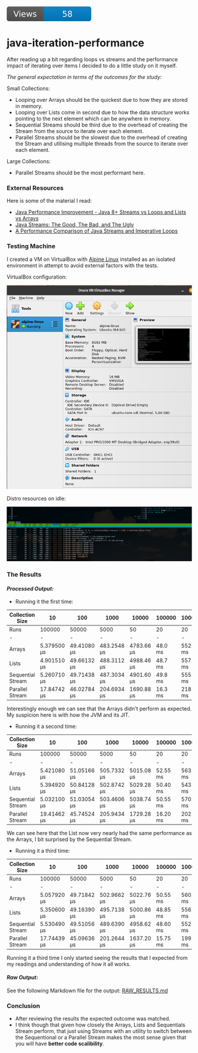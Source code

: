[![Image of github-profile-views-counter](https://github.com/coenraadhuman/github-profile-views-counter/blob/master/svg/749360667/badge.svg)](https://github.com/coenraadhuman/github-profile-views-counter/blob/master/readme/749360667/week.md)

# java-iteration-performance

After reading up a bit regarding loops vs streams and the performance impact of iterating over items I decided to do a little study on it myself.

_The general expectation in terms of the outcomes for the study:_

Small Collections:
- Looping over Arrays should be the quickest due to how they are stored in memory.
- Looping over Lists come in second due to how the data structure works pointing to the next element which can be anywhere in memory.
- Sequential Streams should be third due to the overhead of creating the Stream from the source to iterate over each element.
- Parallel Streams should be the slowest due to the overhead of creating the Stream and utilising multiple threads from the source to iterate over each element.

Large Collections:
- Parallel Streams should be the most performant here.

### External Resources

Here is some of the material I read:

- [Java Performance Improvement - Java 8+ Streams vs Loops and Lists vs Arrays](https://medium.com/levi-niners-crafts/java-performance-improvement-java-8-streams-vs-loops-and-lists-vs-arrays-e824136832d6)
- [Java Streams: The Good, The Bad, and The Ugly](https://medium.com/@harshgajjar7110/java-streams-the-good-the-bad-and-the-ugly-6f6b54526619)
- [A Performance Comparison of Java
Streams and Imperative Loops](https://www.diva-portal.org/smash/get/diva2:1783234/FULLTEXT01.pdf)

### Testing Machine

I created a VM on VirtualBox with [Alpine Linux](https://dl-cdn.alpinelinux.org/alpine/v3.19/releases/x86_64/alpine-standard-3.19.1-x86_64.iso) installed as an isolated environment in attempt to avoid external factors with the tests.

VirtualBox configuration:

![virtualbox](./.images/Screenshot%20from%202024-01-31%2015-48-39.png)

Distro resources on idle:

![htop](./.images/Screenshot%20from%202024-01-31%2015-41-10.png)

### The Results

#### _Processed Output:_

- Running it the first time:

| Collection Size   | 10          | 100         | 1000        | 10000      | 100000  | 1000000   | 10000000  |
|-------------------|-------------|-------------|-------------|------------|---------|-----------|-----------|
| Runs              | 100000      | 50000       | 5000        | 50         | 20      | 20        | 10        |
| -                 | -           | -           | -           | -          | -       | -         | -         |
| Arrays            | 5.379500 μs | 49.41080 μs | 483.2548 μs | 4783.66 μs | 48.0 ms | 552.55 ms | 5325.4 ms |
| Lists             | 4.901510 μs | 49.66132 μs | 488.3112 μs | 4988.46 μs | 48.7 ms | 557.00 ms | 5362.5 ms |
| Sequential Stream | 5.260710 μs | 49.71438 μs | 487.3034 μs | 4901.60 μs | 49.8 ms | 555.80 ms | 5331.3 ms |
| Parallel Stream   | 17.84742 μs | 46.02784 μs | 204.6934 μs | 1690.88 μs | 16.3 ms | 218.25 ms | 2170.8 ms |

Interestingly enough we can see that the Arrays didn't perform as expected. My suspicion here is with how the JVM and its JIT.

- Running it a second time:

| Collection Size   | 10          | 100         | 1000        | 10000      | 100000   | 1000000   | 10000000  |
|-------------------|-------------|-------------|-------------|------------|----------|-----------|-----------|
| Runs              | 100000      | 50000       | 5000        | 50         | 20       | 20        | 10        |
| -                 | -           | -           | -           | -          | -        | -         | -         |
| Arrays            | 5.421080 μs | 51.05166 μs | 505.7332 μs | 5015.08 μs | 52.55 ms | 563.85 ms | 5405.2 ms |
| Lists             | 5.394920 μs | 50.84128 μs | 502.8742 μs | 5029.28 μs | 50.40 ms | 543.00 ms | 5407.5 ms |
| Sequential Stream | 5.032100 μs | 51.03054 μs | 503.4606 μs | 5038.74 μs | 50.55 ms | 570.20 ms | 5312.4 ms |
| Parallel Stream   | 19.41462 μs | 45.74524 μs | 205.9434 μs | 1729.28 μs | 16.20 ms | 202.65 ms | 2096.8 ms |

We can see here that the List now very nearly had the same performance as the Arrays, I bit surprised by the Sequential Stream.

- Running it a third time:

| Collection Size   | 10          | 100         | 1000        | 10000      | 100000   | 1000000   | 10000000  |
|-------------------|-------------|-------------|-------------|------------|----------|-----------|-----------|
| Runs              | 100000      | 50000       | 5000        | 50         | 20       | 20        | 10        |
| -                 | -           | -           | -           | -          | -        | -         | -         |
| Arrays            | 5.057920 μs | 49.71842 μs | 502.9662 μs | 5022.76 μs | 50.55 ms | 560.00 ms | 5348.1 ms |
| Lists             | 5.350600 μs | 49.16390 μs | 495.7138 μs | 5000.86 μs | 48.85 ms | 556.05 ms | 5240.9 ms |
| Sequential Stream | 5.530490 μs | 49.51056 μs | 489.6390 μs | 4958.62 μs | 48.60 ms | 552.30 ms | 5301.3 ms |
| Parallel Stream   | 17.74439 μs | 45.09636 μs | 201.2644 μs | 1637.20 μs | 15.75 ms | 199.10 ms | 2061.0 ms |

Running it a third time I only started seeing the results that I expected from my readings and understanding of how it all works.

#### _Raw Output:_

See the following Markdown file for the output: [RAW_RESULTS.md](./RAW_RESULTS.md)

### Conclusion

- After reviewing the results the expected outcome was matched.
- I think though that given how closely the Arrays, Lists and Sequentials Stream perform, that just using Streams with an utility to switch between the Sequentional or a Parallel Stream makes the most sense given that you will have **better code scalibility**.
